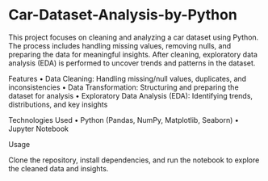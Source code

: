 # Car-Dataset-Analysis-by-Python

This project focuses on cleaning and analyzing a car dataset using Python. The process includes handling missing values, removing nulls, and preparing the data for meaningful insights. After cleaning, exploratory data analysis (EDA) is performed to uncover trends and patterns in the dataset.

Features
	•	Data Cleaning: Handling missing/null values, duplicates, and inconsistencies
	•	Data Transformation: Structuring and preparing the dataset for analysis
	•	Exploratory Data Analysis (EDA): Identifying trends, distributions, and key insights

Technologies Used
	•	Python (Pandas, NumPy, Matplotlib, Seaborn)
	•	Jupyter Notebook

Usage

Clone the repository, install dependencies, and run the notebook to explore the cleaned data and insights.
